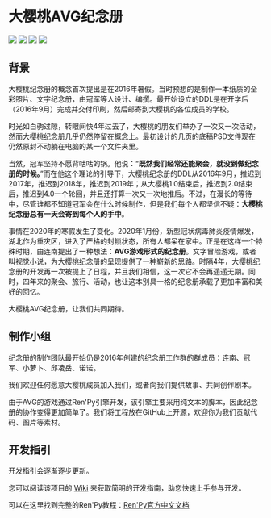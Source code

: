 # 大樱桃AVG纪念册
![](https://img.shields.io/badge/status-alpha-yellow) ![](https://img.shields.io/badge/rate-★★★★★-brightgreen) ![](https://img.shields.io/badge/language-Ren'Py-brightgreen) ![](https://img.shields.io/badge/platform-win%20%7C%20osx%20%7C%20html5-lightgrey)
## 背景

大樱桃纪念册的概念首次提出是在2016年暑假。当时预想的是制作一本纸质的全彩照片、文字纪念册，由冠军等人设计、编撰。最开始设立的DDL是在开学后（2016年9月）完成并交付印刷，然后邮寄到大樱桃的各位成员的学校。

时光如白驹过隙，转眼间快4年过去了，大樱桃的朋友们举办了一次又一次活动，然而大樱桃纪念册几乎仍然停留在概念上。最初设计的几页的底稿PSD文件现在仍然原封不动躺在电脑的某一个文件夹里。

当然，冠军坚持不愿背咕咕的锅。他说：“**既然我们经常还能聚会，就没到做纪念册的时候。**”而在他这个理论的引导下，大樱桃纪念册的DDL从2016年9月，推迟到2017年，推迟到2018年，推迟到2019年；从大樱桃1.0结束后，推迟到2.0结束后，推迟到4.0一个轮回，并且还打算一次又一次地推后。不过，在漫长的等待中，尽管谁都不知道冠军会在什么时候制作，但是我们每个人都坚信不疑：**大樱桃纪念册总有一天会寄到每个人的手中**。

事情在2020年的寒假发生了变化。2020年1月份，新型冠状病毒肺炎疫情爆发，湖北作为重灾区，进入了严格的封锁状态，所有人都呆在家中。正是在这样一个特殊时期，由连南提出了一种想法：**AVG游戏形式的纪念册**。文字冒险游戏，或者叫视觉小说，为大樱桃纪念册的呈现提供了一种崭新的思路。时隔4年，大樱桃纪念册的开发再一次被提上了日程，并且我们相信，这一次它不会再遥遥无期。同时，四年来的聚会、旅行、活动，也让这本别具一格的纪念册承载了更加丰富和美好的回忆。

大樱桃AVG纪念册，让我们共同期待。

## 制作小组

纪念册的制作团队最开始仍是2016年创建的纪念册工作群的群成员：连南、冠军、小萝卜、邱凌岳、诺诺。

我们欢迎任何愿意大樱桃成员加入我们，或者向我们提供故事、共同创作剧本。

由于AVG的游戏通过Ren'Py引擎开发，该引擎主要采用纯文本的脚本，因此纪念册的协作变得更加简单了。我们将工程放在GitHub上开源，欢迎你为我们贡献代码、图片等素材。

## 开发指引

开发指引会逐渐逐步更新。

您可以阅读该项目的 [Wiki](https://github.com/Big-Cherry/album/wiki) 来获取简明的开发指南，助您快速上手参与开发。

可以在这里找到完整的Ren'Py教程：[Ren'Py官方中文文档](http://renpy.cn/doc/index.html)


